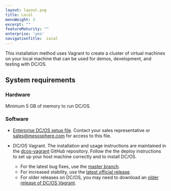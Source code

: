 ```yaml
---
layout: layout.pug
title: Local
menuWeight: 3
excerpt: ""
featureMaturity: ""
enterprise: 'yes'
navigationTitle:  Local
---
```






This installation method uses Vagrant to create a cluster of virtual machines on your local machine that can be used for demos, development, and testing with DC/OS.

## System requirements

### Hardware
Minimum 5 GB of memory to run DC/OS.

### Software
- [Enterprise DC/OS setup file](https://support.mesosphere.com/hc/en-us/articles/213198586-Mesosphere-Enterprise-DC-OS-Downloads). Contact your sales representative or <a href="mailto:sales@mesosphere.com">sales@mesosphere.com</a> for access to this file.
- DC/OS Vagrant. The installation and usage instructions are maintained in the [dcos-vagrant](https://github.com/dcos/dcos-vagrant/) GitHub repository. Follow the the deploy instructions to set up your host machine correctly and to install DC/OS.

    - For the latest bug fixes, use the [master branch](https://github.com/dcos/dcos-vagrant/).
    - For increased stability, use the [latest official release](https://github.com/dcos/dcos-vagrant/releases/1.8/).
    - For older releases on DC/OS, you may need to download an [older release of DC/OS Vagrant](https://github.com/dcos/dcos-vagrant/releases/).


